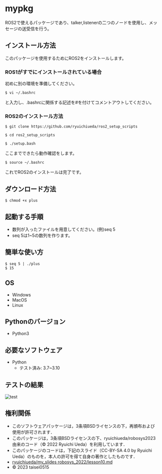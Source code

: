 # mypkg
ROS2で使えるパッケージであり、talker,listenerの二つのノードを使用し、メッセージの送受信を行う。

## インストール方法
このパッケージを使用するためにROS2をインストールします。
### ROS1がすでにインストールされている場合
初めに別の環境を準備してください。
```
$ vi ~/.bashrc
```
と入力し、.bashrcに関係する記述を#を付けてコメントアウトしてください。
### ROS2のインストール方法
```
$ git clone https://github.com/ryuichiueda/ros2_setup_scripts
```
```
$ cd ros2_setup_scripts
```
```
$ ./setup.bash
```
ここまでできたら動作確認をします。
```
$ source ~/.bashrc
```
これでROS2のインストールは完了です。

## ダウンロード方法
```i
$ chmod +x plus
```

## 起動する手順
* 数列が入ったファイルを用意してください。(例)seq 5
* seq 5は1~5の数列を作ります。

## 簡単な使い方

```
$ seq 5 | ./plus
$ 15

```

## OS
* Windows
* MacOS
* Linux

## Pythonのバージョン
* Python3

## 必要なソフトウェア
* Python
  * テスト済み: 3.7~3.10

## テストの結果
![test](https://github.com/taisei0515/robosys202x/actions/workflows/test.yml/badge.svg)

## 権利関係

* このソフトウェアパッケージは，3条項BSDライセンスの下，再頒布および使用が許可されます．
* このパッケージは，3条項BSDライセンスの下、ryuichiueda/robosys2023由来のコード（© 2022 Ryuichi Ueda）を利用しています．
* このパッケージのコードは，下記のスライド（CC-BY-SA 4.0 by Ryuichi Ueda）のものを，本人の許可を得て自身の著作としたものです．
* [ryuichiueda/my_slides robosys_2022/lesson10.md](https://github.com/ryuichiueda/my_slides/tree/master/robosys_2022/lesson10.md)
* © 2023 taisei0515
